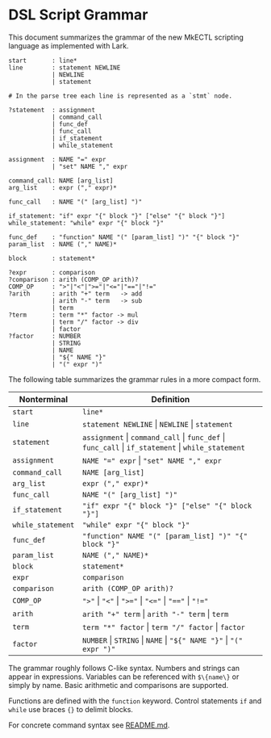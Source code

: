 # DSL Script Grammar

This document summarizes the grammar of the new MkECTL scripting language as implemented with Lark.

```
start       : line*
line        : statement NEWLINE
            | NEWLINE
            | statement

# In the parse tree each line is represented as a `stmt` node.

?statement  : assignment
            | command_call
            | func_def
            | func_call
            | if_statement
            | while_statement

assignment  : NAME "=" expr
            | "set" NAME "," expr

command_call: NAME [arg_list]
arg_list    : expr ("," expr)*

func_call   : NAME "(" [arg_list] ")"

if_statement: "if" expr "{" block "}" ["else" "{" block "}"]
while_statement: "while" expr "{" block "}"

func_def    : "function" NAME "(" [param_list] ")" "{" block "}"
param_list  : NAME ("," NAME)*

block       : statement*

?expr       : comparison
?comparison : arith (COMP_OP arith)?
COMP_OP     : ">"|"<"|">="|"<="|"=="|"!="
?arith      : arith "+" term   -> add
            | arith "-" term   -> sub
            | term
?term       : term "*" factor -> mul
            | term "/" factor -> div
            | factor
?factor     : NUMBER
            | STRING
            | NAME
            | "${" NAME "}"
            | "(" expr ")"
```

The following table summarizes the grammar rules in a more compact form.

| Nonterminal | Definition |
|-------------|------------|
| `start` | `line*` |
| `line` | `statement NEWLINE` \| `NEWLINE` \| `statement` |
| `statement` | `assignment` \| `command_call` \| `func_def` \| `func_call` \| `if_statement` \| `while_statement` |
| `assignment` | `NAME "=" expr` \| `"set" NAME "," expr` |
| `command_call` | `NAME [arg_list]` |
| `arg_list` | `expr ("," expr)*` |
| `func_call` | `NAME "(" [arg_list] ")"` |
| `if_statement` | `"if" expr "{" block "}" ["else" "{" block "}"]` |
| `while_statement` | `"while" expr "{" block "}"` |
| `func_def` | `"function" NAME "(" [param_list] ")" "{" block "}"` |
| `param_list` | `NAME ("," NAME)*` |
| `block` | `statement*` |
| `expr` | `comparison` |
| `comparison` | `arith (COMP_OP arith)?` |
| `COMP_OP` | `">"` \| `"<"` \| `">="` \| `"<="` \| `"=="` \| `"!="` |
| `arith` | `arith "+" term` \| `arith "-" term` \| `term` |
| `term` | `term "*" factor` \| `term "/" factor` \| `factor` |
| `factor` | `NUMBER` \| `STRING` \| `NAME` \| `"${" NAME "}"` \| `"(" expr ")"` |

The grammar roughly follows C-like syntax. Numbers and strings can appear in expressions. Variables can be referenced with `$\{name\}` or simply by name. Basic arithmetic and comparisons are supported.

Functions are defined with the `function` keyword. Control statements `if` and `while` use braces `{}` to delimit blocks.

For concrete command syntax see [README.md](README.md).
